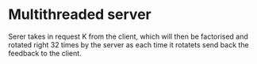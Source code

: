 # Multithreaded server

Serer takes in request K from the client, which will then be factorised and rotated right 32 times by the server as each time it rotatets send back the feedback to the client.
